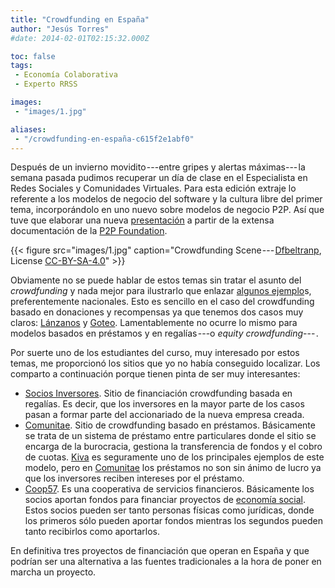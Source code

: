```yaml
---
title: "Crowdfunding en España"
author: "Jesús Torres"
#date: 2014-02-01T02:15:32.000Z

toc: false
tags:
 - Economía Colaborativa
 - Experto RRSS

images:
 - "images/1.jpg" 

aliases:
 - "/crowdfunding-en-españa-c615f2e1abf0"
---
```


Después de un invierno movidito ---entre gripes y alertas máximas--- la semana pasada pudimos recuperar un día de clase en el Especialista en Redes Sociales y Comunidades Virtuales.
Para esta edición extraje lo referente a los modelos de negocio del software y la cultura libre del primer tema, incorporándolo en uno nuevo sobre modelos de negocio P2P.
Así que tuve que elaborar una nueva [presentación](pdfs/modelos-de-negocio-p2p.pdf) a partir de la extensa documentación de la [P2P Foundation](http://p2pfoundation.net/Category:Business_Models).

{{< figure src="images/1.jpg" caption="Crowdfunding Scene --- [Dfbeltranp](https://commons.wikimedia.org/w/index.php?title=User:Dfbeltranp&action=edit&redlink=1), License [CC-BY-SA-4.0](https://creativecommons.org/licenses/by-sa/4.0/deed.en)" >}}

Obviamente no se puede hablar de estos temas sin tratar el asunto del _crowdfunding_ y nada mejor para ilustrarlo que enlazar [algunos ejemplo](http://jmtorres.webs.ull.es/slides/modelos_de_negocio_p2p/#/4/3)s, preferentemente nacionales.
Esto es sencillo en el caso del crowdfunding basado en donaciones y recompensas ya que tenemos dos casos muy claros: [Lánzanos](http://www.lanzanos.com/) y [Goteo](http://www.goteo.org/).
Lamentablemente no ocurre lo mismo para modelos basados en préstamos y en regalías ---o _equity crowdfunding_--- .

Por suerte uno de los estudiantes del curso, muy interesado por estos temas, me proporcionó los sitios que yo no había conseguido localizar.
Los comparto a continuación porque tienen pinta de ser muy interesantes:

* [Socios Inversores](https://www.sociosinversores.es/).
Sitio de financiación crowdfunding basada en regalías.
Es decir, que los inversores en la mayor parte de los casos pasan a formar parte del accionariado de la nueva empresa creada.
* [Comunitae](http://www.comunitae.com/).
Sitio de crowdfunding basado en préstamos.
Básicamente se trata de un sistema de préstamo entre particulares donde el sitio se encarga de la burocracia, gestiona la transferencia de fondos y el cobro de cuotas.
[Kiva](http://www.kiva.org/) es seguramente uno de los principales ejemplos de este modelo, pero en [Comunitae](http://www.comunitae.com/) los préstamos no son sin ánimo de lucro ya que los inversores reciben intereses por el préstamo.
* [Coop57](http://www.coop57.coop/).
Es una cooperativa de servicios financieros.
Básicamente los socios aportan fondos para financiar proyectos de [economía social](http://es.wikipedia.org/wiki/Econom%C3%ADa_social).
Estos socios pueden ser tanto personas físicas como jurídicas, donde los primeros sólo pueden aportar fondos mientras los segundos pueden tanto recibirlos como aportarlos.

En definitiva tres proyectos de financiación que operan en España y que podrían ser una alternativa a las fuentes tradicionales a la hora de poner en marcha un proyecto.
